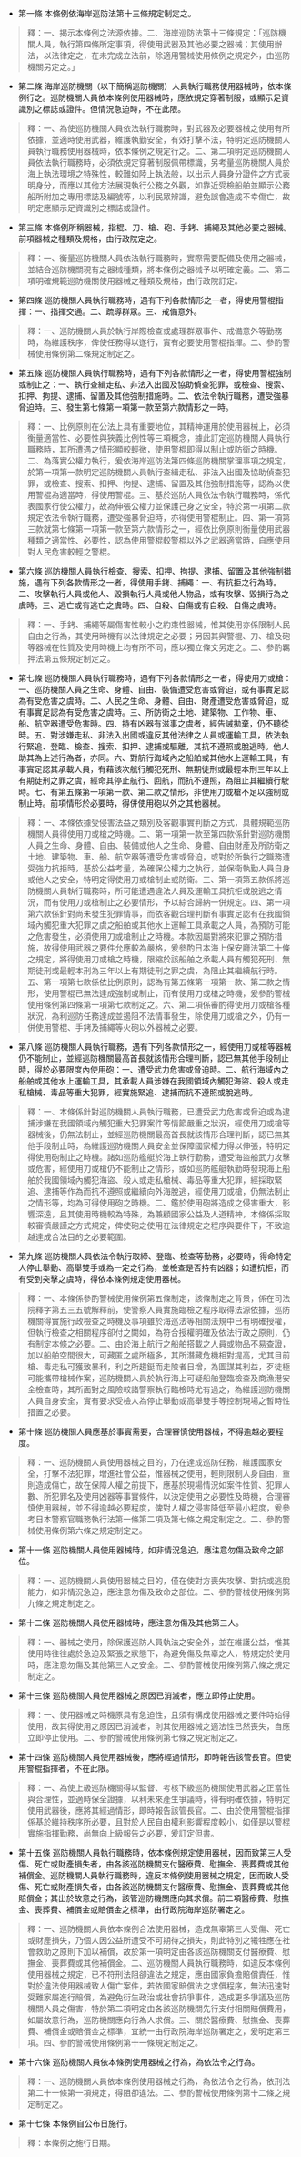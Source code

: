 * 第一條 本條例依海岸巡防法第十三條規定制定之。

> 釋：一、揭示本條例之法源依據。二、海岸巡防法第十三條規定：「巡防機關人員，執行第四條所定事項，得使用武器及其他必要之器械；其使用辦法，以法律定之，在未完成立法前，除適用警械使用條例之規定外，由巡防機關另定之。」

* 第二條 海岸巡防機關（以下簡稱巡防機關）人員執行職務使用器械時，依本條例行之。巡防機關人員依本條例使用器械時，應依規定穿著制服，或顯示足資識別之標誌或證件。但情況急迫時，不在此限。

> 釋：一、為使巡防機關人員依法執行職務時，對武器及必要器械之使用有所依據，並適時使用武器，維護執勤安全，有效打擊不法，特明定巡防機關人員執行職務使用器械時，依本條例之規定行之。二、第二項明定巡防機關人員依法執行職務時，必須依規定穿著制服佩帶標識，另考量巡防機關人員於海上執法環境之特殊性，較難如陸上執法般，以出示人員身分證件之方式表明身分，而應以其他方法展現執行公務之外觀，如靠近受檢船舶並顯示公務船所附加之專用標誌及編號等，以利民眾辨識，避免誤會造成不幸傷亡，故明定應顯示足資識別之標誌或證件。

* 第三條 本條例所稱器械，指棍、刀、槍、砲、手銬、捕繩及其他必要之器械。前項器械之種類及規格，由行政院定之。

> 釋：一、衡量巡防機關人員依法執行職務時，實際需要配備及使用之器械，並結合巡防機關現有之器械種類，將本條例之器械予以明確定義。二、第二項明確規範巡防機關使用器械之種類及規格，由行政院訂定。

* 第四條 巡防機關人員執行職務時，遇有下列各款情形之一者，得使用警棍指揮：一、指揮交通。二、疏導群眾。三、戒備意外。

> 釋：一、巡防機關人員於執行岸際檢查或處理群眾事件、戒備意外等勤務時，為維護秩序，俾使任務得以遂行，實有必要使用警棍指揮。二、參酌警械使用條例第二條規定制定之。

* 第五條 巡防機關人員執行職務時，遇有下列各款情形之一者，得使用警棍強制或制止之：一、執行查緝走私、非法入出國及協助偵查犯罪，或檢查、搜索、扣押、拘提、逮捕、留置及其他強制措施時。二、依法令執行職務，遭受強暴脅迫時。三、發生第七條第一項第一款至第六款情形之一時。

> 釋：一、比例原則在公法上具有重要地位，其精神運用於使用器械上，必須衡量適當性、必要性與狹義比例性等三項概念，據此訂定巡防機關人員執行職務時，其所遭遇之情形顯較輕微，使用警棍即得以制止或防衛之時機。二、為落實公權力執行，爰依海岸巡防法第四條巡防機關掌理事項之規定，於第一項第一款明定巡防機關人員執行查緝走私、非法入出國及協助偵查犯罪，或檢查、搜索、扣押、拘提、逮捕、留置及其他強制措施等，認為以使用警棍為適當時，得使用警棍。三、基於巡防人員依法令執行職務時，係代表國家行使公權力，故為伸張公權力並保護己身之安全，特於第一項第二款規定依法令執行職務，遭受強暴脅迫時，亦得使用警棍制止。四、第一項第三款就第七條第一項第一款至第六款情形之一，經依比例原則衡量使用武器種類之適當性、必要性，認為使用警棍較警棍以外之武器適當時，自應使用對人民危害較輕之警棍。

* 第六條 巡防機關人員執行檢查、搜索、扣押、拘提、逮捕、留置及其他強制措施，遇有下列各款情形之一者，得使用手銬、捕繩：一、有抗拒之行為時。二、攻擊執行人員或他人、毀損執行人員或他人物品，或有攻擊、毀損行為之虞時。三、逃亡或有逃亡之虞時。四、自殺、自傷或有自殺、自傷之虞時。

> 釋：一、手銬、捕繩等屬傷害性較小之約束性器械，惟其使用亦係限制人民自由之行為，其使用時機有以法律規定之必要；另因其與警棍、刀、槍及砲等器械在性質及使用時機上均有所不同，應以獨立條文另定之。二、參酌羈押法第五條規定制定之。

* 第七條 巡防機關人員執行職務時，遇有下列各款情形之一者，得使用刀或槍：一、巡防機關人員之生命、身體、自由、裝備遭受危害或脅迫，或有事實足認為有受危害之虞時。二、人民之生命、身體、自由、財產遭受危害或脅迫，或有事實足認為有受危害之虞時。三、所防衛之土地、建築物、工作物、車、船、航空器遭受危害時。四、持有凶器有滋事之虞者，經告誡拋棄，仍不聽從時。五、對涉嫌走私、非法入出國或違反其他法律之人員或運輸工具，依法執行緊追、登臨、檢查、搜索、扣押、逮捕或驅離，其抗不遵照或脫逃時。他人助其為上述行為者，亦同。六、對航行海域內之船舶或其他水上運輸工具，有事實足認其承載人員，有藉該次航行觸犯死刑、無期徒刑或最輕本刑三年以上有期徒刑之罪之虞，經命其停止航行、回航，而抗不遵照，為阻止其繼續行駛時。七、有第五條第一項第一款、第二款之情形，非使用刀或槍不足以強制或制止時。前項情形於必要時，得併使用砲以外之其他器械。

> 釋：一、本條依據受侵害法益之類別及客觀事實判斷之方式，具體規範巡防機關人員得使用刀或槍之時機。二、第一項第一款至第四款係針對巡防機關人員之生命、身體、自由、裝備或他人之生命、身體、自由財產及所防衛之土地、建築物、車、船、航空器等遭受危害或脅迫，或對於所執行之職務遭受強力抗拒時，基於公益考量，為確保公權力之執行，並保衛執勤人員自身或他人之安全，特明定得使用刀或槍制止或防衛。三、第一項第五款係將巡防機關人員執行職務時，所可能遭遇違法人員及運輸工具抗拒或脫逃之情況，而有使用刀或槍制止之必要情形，予以綜合歸納一併規定。四、第一項第六款係針對尚未發生犯罪情事，而依客觀合理判斷有事實足認有在我國領域內觸犯重大犯罪之虞之船舶或其他水上運輸工具承載之人員，為預防可能之危害發生，必須使用刀或槍制止之時機。本款因屬對將來犯罪之預防措施，故得使用武器之要件允應較為嚴格，爰參酌日本海上保安廳法第二十條之規定，將得使用刀或槍之時機，限縮於該船舶之承載人員有觸犯死刑、無期徒刑或最輕本刑為三年以上有期徒刑之罪之虞，為阻止其繼續航行時。五、第一項第七款係依比例原則，認為有第五條第一項第一款、第二款之情形，使用警棍已無法達成強制或制止，而有使用刀或槍之時機，爰參酌警械使用條例第四條第一項第七款制定之。六、第二項係審酌得使用刀或槍各種狀況，為利巡防任務達成並遏阻不法情事發生，除使用刀或槍之外，仍有一併使用警棍、手銬及捕繩等火砲以外器械之必要。

* 第八條 巡防機關人員執行職務，遇有下列各款情形之一，經使用刀或槍等器械仍不能制止，並經巡防機關最高首長就該情形合理判斷，認已無其他手段制止時，得於必要限度內使用砲：一、遭受武力危害或脅迫時。二、航行海域內之船舶或其他水上運輸工具，其承載人員涉嫌在我國領域內觸犯海盜、殺人或走私槍械、毒品等重大犯罪，經實施緊追、逮捕而抗不遵照或脫逃時。

> 釋：一、本條係針對巡防機關人員執行職務，已遭受武力危害或脅迫或為逮捕涉嫌在我國領域內觸犯重大犯罪案件等情節嚴重之狀況，經使用刀或槍等器械後，仍無法制止，並經巡防機關最高首長就該情形合理判斷，認已無其他手段制止時，為維護巡防機關人員安全並保障國家權力得以伸張，特明定得使用砲制止之時機。諸如巡防艦艇於海上執行勤務，遭受海盜船武力攻擊或危害，經使用刀或槍仍不能制止之情形，或如巡防艦艇執勤時發現海上船舶於我國領域內觸犯海盜、殺人或走私槍械、毒品等重大犯罪，經採取緊追、逮捕等作為而抗不遵照或繼續向外海脫逃，經使用刀或槍，仍無法制止之情形等，均為可得使用砲之時機。二、鑑於使用砲將造成之侵害重大，影響深遠，且其使用時機較為特殊，為兼顧國家公益及人道精神，本條係採取較審慎嚴謹之方式規定，俾使砲之使用在法律規定之程序與要件下，不致逾越達成合法目的之必要範圍。

* 第九條 巡防機關人員依法令執行取締、登臨、檢查等勤務，必要時，得命特定人停止舉動、高舉雙手或為一定之行為，並檢查是否持有凶器；如遭抗拒，而有受到突擊之虞時，得依本條例規定使用器械。

> 釋：一、本條係參酌警械使用條例第五條制定，該條制定之背景，係在司法院釋字第五三五號解釋前，使警察人員實施臨檢之程序取得法源依據，巡防機關得實施行政檢查之時機及事項雖於海巡法等相關法規中已有明確授權，但執行檢查之相關程序卻付之闕如，為符合授權明確及依法行政之原則，仍有制定本條之必要。二、由於海上航行之船舶搭載之人員或物品不易查證，加以船舶空間很大，可藏匿之處所極多，其所潛藏危機相對提高，尤其目前槍、毒走私可獲致暴利，利之所趨鋌而走險者日增，為圖謀其利益，歹徒極可能攜帶槍械作案，巡防機關人員於執行海上可疑船舶登臨檢查及商漁港安全檢查時，其所面對之風險較諸警察執行臨檢時尤有過之，為維護巡防機關人員自身安全，實有要求受檢人為停止舉動或高舉雙手等控制現場之暫時性措置之必要。

* 第十條 巡防機關人員應基於事實需要，合理審慎使用器械，不得逾越必要程度。

> 釋：一、巡防機關人員使用器械之目的，乃在達成巡防任務，維護國家安全，打擊不法犯罪，增進社會公益，惟器械之使用，輕則限制人身自由，重則造成傷亡，故在保障人權之前提下，應基於現場情況如案件性質、犯罪人數、所犯罪名及使用凶器等事實條件，以決定使用之必要性及時機，合理審慎使用器械，並不得逾越必要程度，俾對人權之侵害降低至最小程度，爰參考日本警察官職務執行法第一條第二項及第七條之規定制定之。二、參酌警械使用條例第六條之規定制定之。

* 第十一條 巡防機關人員使用器械時，如非情況急迫，應注意勿傷及致命之部位。

> 釋：一、巡防機關人員使用器械之目的，僅在使對方喪失攻擊、對抗或逃脫能力，如非情況急迫，應注意勿傷及致命之部位。二、參酌警械使用條例第九條之規定制定之。

* 第十二條 巡防機關人員使用器械時，應注意勿傷及其他第三人。

> 釋：一、器械之使用，除保護巡防人員執法之安全外，並在維護公益，惟其使用時往往處於急迫及緊張之狀態下，為避免傷及無辜之人，特規定於使用時，應注意勿傷及其他第三人之安全。二、參酌警械使用條例第八條之規定制定之。

* 第十三條 巡防機關人員使用器械之原因已消滅者，應立即停止使用。

> 釋：一、使用器械之時機原具有急迫性，且須有構成使用器械之要件時始得使用，故其得使用之原因已消滅者，則其使用器械之適法性已然喪失，自應立即停止使用。二、參酌警械使用條例第七條之規定制定之。

* 第十四條 巡防機關人員使用器械後，應將經過情形，即時報告該管長官。但使用警棍指揮者，不在此限。

> 釋：一、為使上級巡防機關得以監督、考核下級巡防機關使用武器之正當性與合理性，並適時保全證據，以利未來產生爭議時，得有明確依據，特明定使用武器後，應將其經過情形，即時報告該管長官。二、由於使用警棍指揮係基於維持秩序所必要，且對於人民自由權利影響程度較小，如僅是以警棍實施指揮勤務，尚無向上級報告之必要，爰訂定但書。

* 第十五條 巡防機關人員執行職務時，依本條例規定使用器械，因而致第三人受傷、死亡或財產損失者，由各該巡防機關支付醫療費、慰撫金、喪葬費或其他補償金。巡防機關人員執行職務時，違反本條例使用器械之規定，因而致人受傷、死亡或財產損失者，由各該巡防機關支付醫療費、慰撫金、喪葬費或其他賠償金；其出於故意之行為，該管巡防機關應向其求償。前二項醫療費、慰撫金、喪葬費、補償金或賠償金之標準，由行政院海岸巡防署定之。

> 釋：一、巡防機關人員依本條例合法使用器械，造成無辜第三人受傷、死亡或財產損失，乃個人因公益所遭受不可期待之損失，則此特別之犧牲應在社會救助之原則下加以補償，故於第一項明定由各該巡防機關支付醫療費、慰撫金、喪葬費或其他補償金。二、巡防機關人員執行職務時，如違反本條例使用器械之規定，已不符刑法阻卻違法之規定，應由國家負擔賠償責任，惟對於違法使用器械致人傷亡案件，若依國家賠償法之求償程序，無法迅速對受難家屬進行賠償，為避免衍生政治或社會抗爭事件，造成更多爭議及巡防機關人員之傷害，特於第二項明定由各該巡防機關先行支付相關賠償費用，如屬故意行為，巡防機關應向行為人求償。三、關於醫療費、慰撫金、喪葬費、補償金或賠償金之標準，宜統一由行政院海岸巡防署定之，爰明定第三項。四、參酌警械使用條例第十一條規定制定之。

* 第十六條 巡防機關人員依本條例使用器械之行為，為依法令之行為。

> 釋：一、巡防機關人員依本條例使用器械之行為，為依法令之行為，依刑法第二十一條第一項規定，得阻卻違法。二、參酌警械使用條例第十二條之規定制定之。

* 第十七條 本條例自公布日施行。

> 釋：本條例之施行日期。

